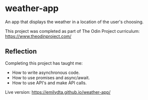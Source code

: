 # weather-app

An app that displays the weather in a location of the user's choosing. 

This project was completed as part of The Odin Project curriculum: https://www.theodinproject.com/

<h2>Reflection</h2>

Completing this project has taught me:

  - How to write asynchronous code.
  - How to use promises and async/await.
  - How to use API's and make API calls.
  

Live version: https://emilydta.github.io/weather-app/